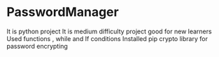 # PasswordManager
It is python project
It is medium difficulty project good for new learners
Used functions , while and If conditions
Installed pip crypto library for password encrypting
